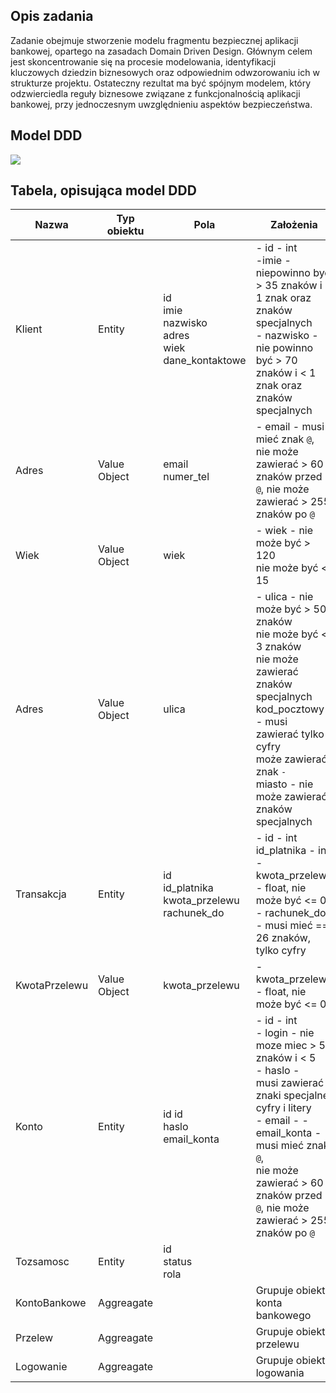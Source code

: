 ## Opis zadania
Zadanie obejmuje stworzenie modelu fragmentu bezpiecznej aplikacji bankowej, opartego na zasadach Domain Driven Design. Głównym celem jest skoncentrowanie się na procesie modelowania, identyfikacji kluczowych dziedzin biznesowych oraz odpowiednim odwzorowaniu ich w strukturze projektu. Ostateczny rezultat ma być spójnym modelem, który odzwierciedla reguły biznesowe związane z funkcjonalnością aplikacji bankowej, przy jednoczesnym uwzględnieniu aspektów bezpieczeństwa.

## Model DDD

![](https://i.imgur.com/RfbJ1uI.png)

## Tabela, opisująca model DDD

| Nazwa         | Typ obiektu  | Pola                                                                      | Założenia                                                                                                                                                                                                                                                                  |
| ------------- | ------------ | ------------------------------------------------------------------------- | -------------------------------------------------------------------------------------------------------------------------------------------------------------------------------------------------------------------------------------------------------------------------- |
| Klient        | Entity       | id <br />imie <br />nazwisko <br />adres <br />wiek <br />dane_kontaktowe | - id - int<br />-imie - niepowinno byc > 35 znaków i < 1 znak oraz znaków specjalnych<br /> - nazwisko - nie powinno być > 70 znaków i < 1 znak oraz znaków specjalnych <br />                                                                                             |
| Adres         | Value Object | email <br />numer_tel                                                     | - email - musi mieć znak `@`, <br />nie może zawierać  > 60 znaków przed `@`, nie może zawierać > 255 znaków po `@`                                                                                                                                                        |
| Wiek          | Value Object | wiek                                                                      | - wiek - nie może być > 120 <br />nie może być < 15                                                                                                                                                                                                                        |
| Adres         | Value Object | ulica                                                                     | - ulica - nie może być > 50 znaków <br />nie może być < 3 znaków <br /> nie może zawierać znaków specjalnych <br /> kod_pocztowy - musi zawierać tylko cyfry<br /> może zawierać znak `-`<br /> miasto - nie może zawierać znaków specjalnych                              |
| Transakcja    | Entity       | id<br /> id_platnika <br /> kwota_przelewu <br /> rachunek_do             | - id - int<br /> id_platnika - int <br /> - kwota_przelewu - float, nie może być <= 0 <br /> - rachunek_do - musi mieć == 26 znaków, tylko cyfry                                                                                                                           |
| KwotaPrzelewu | Value Object | kwota_przelewu                                                            | - kwota_przelewu - float, nie może być <= 0                                                                                                                                                                                                                                |
| Konto         | Entity       | id id<br/> haslo<br/> email_konta                                         | - id - int<br /> - login - nie moze miec > 50 znaków i < 5 <br /> - haslo - <br /> musi zawierać znaki specjalne, cyfry i litery<br /> - email - - email_konta - musi mieć znak `@`, <br />nie może zawierać  > 60 znaków przed `@`, nie może zawierać > 255 znaków po `@` |
| Tozsamosc     | Entity       | id<br /> status <br /> rola                                               |                                                                                                                                                                                                                                                                            |
| KontoBankowe  | Aggreagate   |                                                                           | Grupuje obiekty konta bankowego                                                                                                                                                                                                                                            |
| Przelew       | Aggreagate   |                                                                           | Grupuje obiekty przelewu                                                                                                                                                                                                                                                   |
| Logowanie     | Aggreagate   |                                                                           | Grupuje obiekty logowania                                                                                                                                                                                                                                                  |
